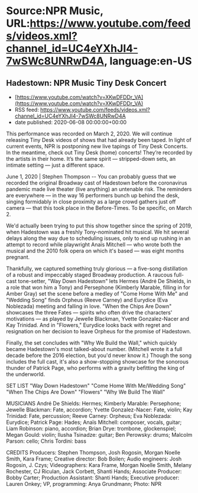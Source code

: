 # Source:NPR Music, URL:https://www.youtube.com/feeds/videos.xml?channel_id=UC4eYXhJI4-7wSWc8UNRwD4A, language:en-US

## Hadestown: NPR Music Tiny Desk Concert
 - [https://www.youtube.com/watch?v=XKwDFDDr_VA](https://www.youtube.com/watch?v=XKwDFDDr_VA)
 - RSS feed: https://www.youtube.com/feeds/videos.xml?channel_id=UC4eYXhJI4-7wSWc8UNRwD4A
 - date published: 2020-06-08 00:00:00+00:00

This performance was recorded on March 2, 2020. We will continue releasing Tiny Desk videos of shows that had already been taped. In light of current events, NPR is postponing new live tapings of Tiny Desk Concerts. In the meantime, check out Tiny Desk (home) concerts! They’re recorded by the artists in their home. It’s the same spirit — stripped-down sets, an intimate setting — just a different space.

June 1, 2020 | Stephen Thompson -- You can probably guess that we recorded the original Broadway cast of Hadestown before the coronavirus pandemic made live theater (live anything) an untenable risk. The reminders are everywhere — in the way 16 performers bunch up behind the desk, singing formidably in close proximity as a large crowd gathers just off camera — that this took place in the Before-Times. To be specific, on March 2.

We'd actually been trying to put this show together since the spring of 2019, when Hadestown was a freshly Tony-nominated hit musical. We hit several delays along the way due to scheduling issues, only to end up rushing in an attempt to record while playwright Anaïs Mitchell — who wrote both the musical and the 2010 folk opera on which it's based — was eight months pregnant.

Thankfully, we captured something truly glorious — a five-song distillation of a robust and impeccably staged Broadway production. A raucous full-cast tone-setter, "Way Down Hadestown" lets Hermes (André De Shields, in a role that won him a Tony) and Persephone (Kimberly Marable, filling in for Amber Gray) set the scene before a medley of "Come Home With Me" and "Wedding Song" finds Orpheus (Reeve Carney) and Eurydice (Eva Noblezada) meeting and falling in love. "When the Chips Are Down" showcases the three Fates — spirits who often drive the characters' motivations — as played by Jewelle Blackman, Yvette Gonzalez-Nacer and Kay Trinidad. And in "Flowers," Eurydice looks back with regret and resignation on her decision to leave Orpheus for the promise of Hadestown.

Finally, the set concludes with "Why We Build the Wall," which quickly became Hadestown's most talked-about number. (Mitchell wrote it a full decade before the 2016 election, but you'd never know it.) Though the song includes the full cast, it's also a show-stopping showcase for the sonorous thunder of Patrick Page, who performs with a gravity befitting the king of the underworld.

SET LIST
"Way Down Hadestown"
"Come Home With Me/Wedding Song"
"When The Chips Are Down"
"Flowers"
"Why We Build The Wall"

MUSICIANS
André De Shields: Hermes; Kimberly Marable: Persephone; Jewelle Blackman: Fate, accordion; Yvette Gonzalez-Nacer: Fate, violin; Kay Trinidad: Fate, percussion; Reeve Carney: Orpheus; Eva Noblezada: Eurydice; Patrick Page: Hades; Anaïs Mitchell: composer, vocals, guitar; Liam Robinson: piano, accordion; Brian Drye: trombone, glockenspiel; Megan Gould: violin; Ilusha Tsinadze: guitar; Ben Perowsky: drums; Malcolm Parson: cello; Chris Tordini: bass

CREDITS
Producers: Stephen Thompson, Josh Rogosin, Morgan Noelle Smith, Kara Frame; Creative director: Bob Boilen; Audio engineers: Josh Rogosin, J. Czys; Videographers: Kara Frame, Morgan Noelle Smith, Melany Rochester, CJ Riculan, Jack Corbett, Shanti Hands; Associate Producer: Bobby Carter; Production Assistant: Shanti Hands; Executive producer: Lauren Onkey; VP, programming: Anya Grundmann; Photo: NPR

